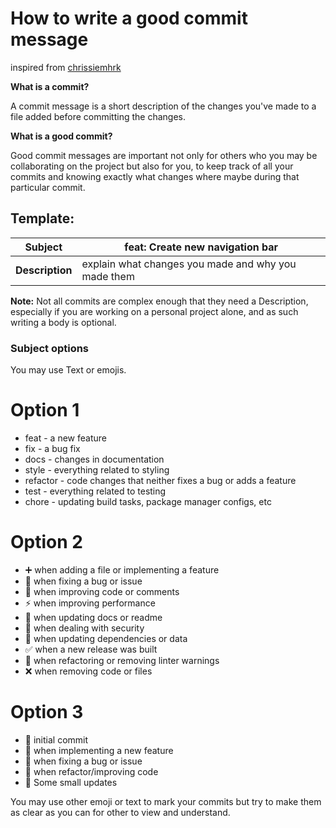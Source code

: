 # How to write a good commit message 
inspired from [chrissiemhrk](https://dev.to/chrissiemhrk/git-commit-message-5e21)

<b>What is a commit?</b> 

A commit message is a short description of the changes you've made to a file added before committing the changes.

<b>What is a good commit?</b>

Good commit messages are important not only for others who you may be collaborating on the project but also for you, 
to keep track of all your commits and knowing exactly what changes where maybe during that particular commit.


## Template:

| Subject | feat: Create new navigation bar  | 
| ------- | ------- |
| <b>Description</b> | explain what changes you made and why you made them |

<b>Note:</b> Not all commits are complex enough that they need a Description, 
especially if you are working on a personal project alone, and as such writing a body is optional.

### Subject options
You may use Text or emojis. 

# Option 1

* feat - a new feature
* fix - a bug fix
* docs - changes in documentation
* style - everything related to styling
* refactor - code changes that neither fixes a bug or adds a feature
* test - everything related to testing
* chore - updating build tasks, package manager configs, etc

# Option 2

* ➕ when adding a file or implementing a feature
* 🔨 when fixing a bug or issue
* 💚 when improving code or comments
* ⚡ when improving performance
* 📜 when updating docs or readme
* 🔑 when dealing with security
* 🔁 when updating dependencies or data
* ✅ when a new release was built
* 👕 when refactoring or removing linter warnings
* ❌ when removing code or files

# Option 3

* 🎉 initial commit 
* 🚀 when implementing a new feature
* 🔨 when fixing a bug or issue
* 🎨 when refactor/improving code
* 📝 Some small updates


You may use other emoji or text to mark your commits but try to make them as clear as you can for other to view and understand.

